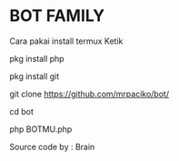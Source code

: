 # BOT FAMILY

Cara pakai install termux Ketik

pkg install php

pkg install git

git clone https://github.com/mrpaciko/bot/

cd bot

php BOTMU.php


Source code by : Brain
